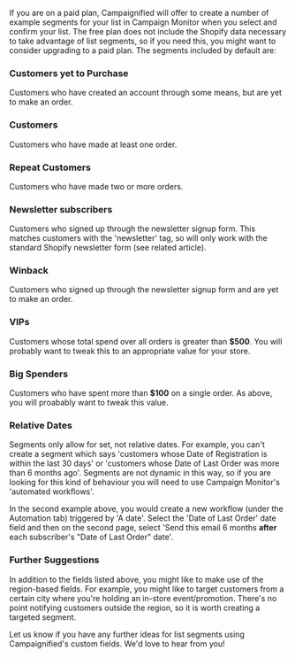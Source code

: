 If you are on a paid plan, Campaignified will offer to create a number of
example segments for your list in Campaign Monitor when you select and confirm
your list. The free plan does not include the Shopify data necessary to take
advantage of list segments, so if you need this, you might want to consider
upgrading to a paid plan. The segments included by default are:

### Customers yet to Purchase

Customers who have created an account through some means, but are yet to make an
order.

### Customers

Customers who have made at least one order.

### Repeat Customers

Customers who have made two or more orders.

### Newsletter subscribers

Customers who signed up through the newsletter signup form. This matches
customers with the 'newsletter' tag, so will only work with the standard Shopify
newsletter form (see related article).

### Winback

Customers who signed up through the newsletter signup form and are yet to make
an order.

### VIPs

Customers whose total spend over all orders is greater than **\$500**. You will
probably want to tweak this to an appropriate value for your store.

### Big Spenders

Customers who have spent more than **\$100** on a single order. As above, you
will proabably want to tweak this value.

### Relative Dates

Segments only allow for set, not relative dates. For example, you can't create a
segment which says 'customers whose Date of Registration is within the last 30
days' or 'customers whose Date of Last Order was more than 6 months ago'.
Segments are not dynamic in this way, so if you are looking for this kind of
behaviour you will need to use Campaign Monitor's 'automated workflows'.

In the second example above, you would create a new workflow (under the
Automation tab) triggered by 'A date'. Select the 'Date of Last Order' date
field and then on the second page, select 'Send this email 6 months **after**
each subscriber's "Date of Last Order" date'.

### Further Suggestions

In addition to the fields listed above, you might like to make use of the
region-based fields. For example, you might like to target customers from a
certain city where you're holding an in-store event/promotion. There's no point
notifying customers outside the region, so it is worth creating a targeted
segment.

Let us know if you have any further ideas for list segments using
Campaignified's custom fields. We'd love to hear from you!

